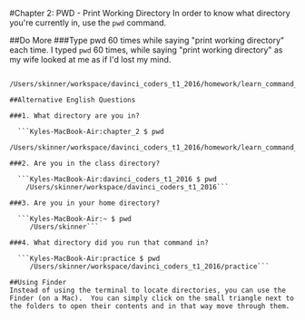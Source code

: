 #Chapter 2: PWD - Print Working Directory
In order to know what directory you're currently in, use the `pwd` command.

##Do More
###Type pwd 60 times while saying "print working directory" each time.
I typed `pwd` 60 times, while saying "print working directory" as my wife looked at me as if I'd lost my mind.

```Kyles-MacBook-Air:chapter_2 $ pwd
   /Users/skinner/workspace/davinci_coders_t1_2016/homework/learn_command_line_exercises/chapter_2```
   
##Alternative English Questions

###1. What directory are you in?

  ```Kyles-MacBook-Air:chapter_2 $ pwd
     /Users/skinner/workspace/davinci_coders_t1_2016/homework/learn_command_line_exercises/chapter_2```

###2. Are you in the class directory?

  ```Kyles-MacBook-Air:davinci_coders_t1_2016 $ pwd
    /Users/skinner/workspace/davinci_coders_t1_2016```

###3. Are you in your home directory?

  ```Kyles-MacBook-Air:~ $ pwd
     /Users/skinner```

###4. What directory did you run that command in?

  ```Kyles-MacBook-Air:practice $ pwd
     /Users/skinner/workspace/davinci_coders_t1_2016/practice```

##Using Finder
Instead of using the terminal to locate directories, you can use the Finder (on a Mac).  You can simply click on the small triangle next to the folders to open their contents and in that way move through them.

  
